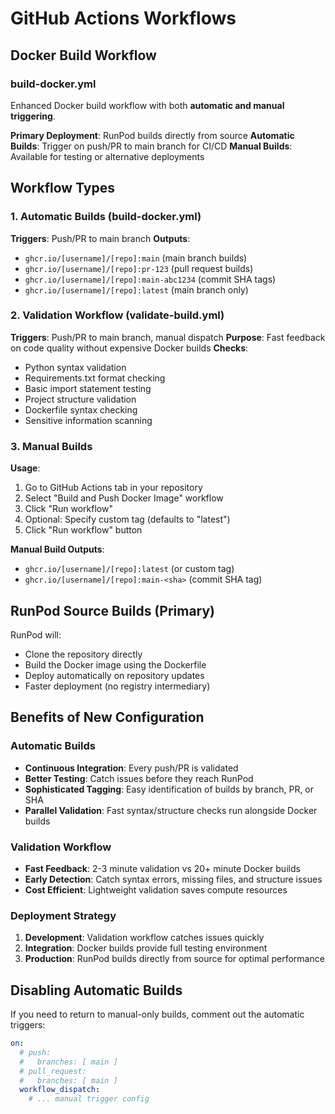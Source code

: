 # GitHub Actions Workflows

## Docker Build Workflow

### build-docker.yml
Enhanced Docker build workflow with both **automatic and manual triggering**.

**Primary Deployment**: RunPod builds directly from source
**Automatic Builds**: Trigger on push/PR to main branch for CI/CD
**Manual Builds**: Available for testing or alternative deployments

## Workflow Types

### 1. Automatic Builds (build-docker.yml)
**Triggers**: Push/PR to main branch
**Outputs**:
- `ghcr.io/[username]/[repo]:main` (main branch builds)
- `ghcr.io/[username]/[repo]:pr-123` (pull request builds)  
- `ghcr.io/[username]/[repo]:main-abc1234` (commit SHA tags)
- `ghcr.io/[username]/[repo]:latest` (main branch only)

### 2. Validation Workflow (validate-build.yml)
**Triggers**: Push/PR to main branch, manual dispatch
**Purpose**: Fast feedback on code quality without expensive Docker builds
**Checks**:
- Python syntax validation
- Requirements.txt format checking
- Basic import statement testing
- Project structure validation
- Dockerfile syntax checking
- Sensitive information scanning

### 3. Manual Builds
**Usage**:
1. Go to GitHub Actions tab in your repository
2. Select "Build and Push Docker Image" workflow
3. Click "Run workflow"
4. Optional: Specify custom tag (defaults to "latest")
5. Click "Run workflow" button

**Manual Build Outputs**:
- `ghcr.io/[username]/[repo]:latest` (or custom tag)
- `ghcr.io/[username]/[repo]:main-<sha>` (commit SHA tag)

## RunPod Source Builds (Primary)
RunPod will:
- Clone the repository directly
- Build the Docker image using the Dockerfile  
- Deploy automatically on repository updates
- Faster deployment (no registry intermediary)

## Benefits of New Configuration

### Automatic Builds
- **Continuous Integration**: Every push/PR is validated
- **Better Testing**: Catch issues before they reach RunPod
- **Sophisticated Tagging**: Easy identification of builds by branch, PR, or SHA
- **Parallel Validation**: Fast syntax/structure checks run alongside Docker builds

### Validation Workflow
- **Fast Feedback**: 2-3 minute validation vs 20+ minute Docker builds
- **Early Detection**: Catch syntax errors, missing files, and structure issues
- **Cost Efficient**: Lightweight validation saves compute resources

### Deployment Strategy
1. **Development**: Validation workflow catches issues quickly
2. **Integration**: Docker builds provide full testing environment  
3. **Production**: RunPod builds directly from source for optimal performance

## Disabling Automatic Builds
If you need to return to manual-only builds, comment out the automatic triggers:
```yaml
on:
  # push:
  #   branches: [ main ]
  # pull_request:
  #   branches: [ main ]
  workflow_dispatch:
    # ... manual trigger config
```
